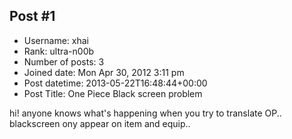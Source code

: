 ## Post #1
- Username: xhai
- Rank: ultra-n00b
- Number of posts: 3
- Joined date: Mon Apr 30, 2012 3:11 pm
- Post datetime: 2013-05-22T16:48:44+00:00
- Post Title: One Piece Black screen problem

hi! anyone knows what's happening when you try to translate OP.. blackscreen ony appear on item and equip..
